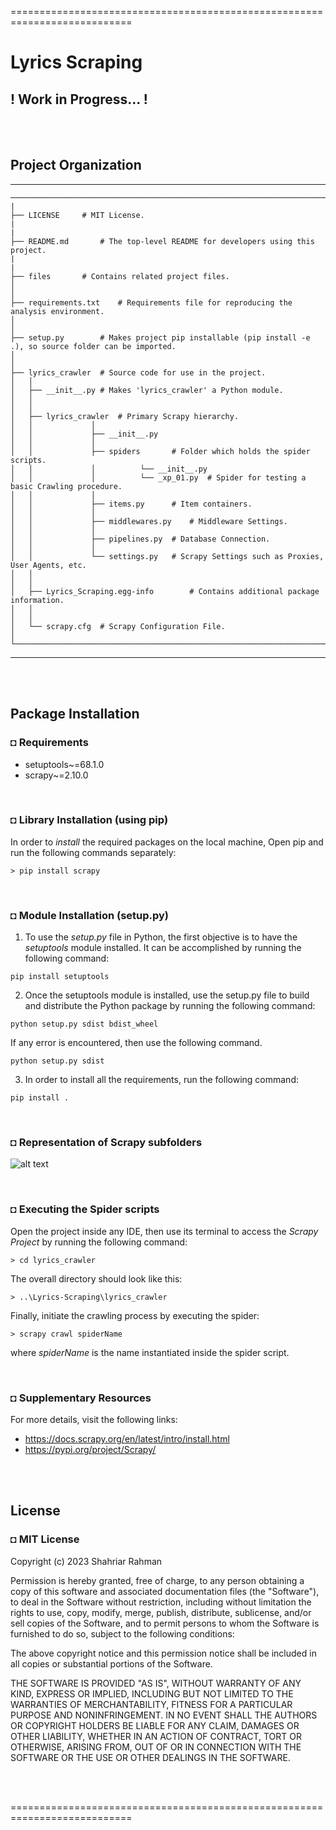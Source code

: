 ===========================================================================
# Lyrics Scraping
## ! Work in Progress... !

<br/><br/>
## Project Organization
---------------------------------------------------------
	──────────────────────────────────────────────────────────────────────────────────────────
	|
    ├── LICENSE		# MIT License.
	|
	|                         		
    ├── README.md		# The top-level README for developers using this project.
	|
	|
    ├── files		# Contains related project files. 
    │                          		
    │
    ├── requirements.txt	# Requirements file for reproducing the analysis environment.
    │                         			
	│                         		
    ├── setup.py		# Makes project pip installable (pip install -e .), so source folder can be imported.
	│                         			
	│  
    ├── lyrics_crawler	# Source code for use in the project.
    │   │
    │   ├── __init__.py	# Makes 'lyrics_crawler' a Python module.
    │   │
    │   │
    │   ├── lyrics_crawler	# Primary Scrapy hierarchy.
    │   │             │
    │   │             ├── __init__.py		
    │   │             │
    │   │             ├── spiders		# Folder which holds the spider scripts.
    │   │             │          └── __init__.py	
    │   │             │          └── _xp_01.py	# Spider for testing a basic Crawling procedure.
    │   │             │
    │   │             ├── items.py		# Item containers.
    │   │             │
    │   │             ├── middlewares.py	# Middleware Settings.
    │   │             │
    │   │             ├── pipelines.py	# Database Connection.
    │   │             │
    │   │             └── settings.py	# Scrapy Settings such as Proxies, User Agents, etc.
    │   │
    │   │
    │   ├── Lyrics_Scraping.egg-info        # Contains additional package information.
    │   │
    │   │
    │   └── scrapy.cfg	# Scrapy Configuration File.
    │  
	└─────────────────────────────────────────────────────────────────────────────────────────
--------

<br/><br/>

## Package Installation
### ◘ Requirements
* setuptools~=68.1.0
* scrapy~=2.10.0

</br>

### ◘ Library Installation (using pip)
In order to *install* the required packages on the local machine, Open pip and run the following commands separately:
```
> pip install scrapy                            
```

<br/>

### ◘ Module Installation (setup.py)
1. To use the *setup.py* file in Python, the first objective is to have the *setuptools* module installed. It can be accomplished by running the following command:
```
pip install setuptools                                     
```
2. Once the setuptools module is installed, use the setup.py file to build and distribute the Python package by running the following command:
```
python setup.py sdist bdist_wheel
```
If any error is encountered, then use the following command.
```
python setup.py sdist
```
3. In order to install all the requirements, run the following command:
```
pip install .                                 
```

<br/>

### ◘ Representation of Scrapy subfolders
![alt text](https://github.com/shahriar-rahman/Lyrics-Scraping/blob/main/files/img/directory_scrapy.png)

<br/>

### ◘ Executing the Spider scripts
Open the project inside any IDE, then use its terminal to access the *Scrapy Project* by running the following command:
```
> cd lyrics_crawler
```
The overall directory should look like this:
```
> ..\Lyrics-Scraping\lyrics_crawler
```
Finally, initiate the crawling process by executing the spider:
```
> scrapy crawl spiderName
``` 
where *spiderName* is the name instantiated inside the spider script.


<br/>

### ◘ Supplementary Resources
For more details, visit the following links:
* https://docs.scrapy.org/en/latest/intro/install.html
* https://pypi.org/project/Scrapy/

<br/><br/>

## License
### ◘ MIT License
Copyright (c) 2023 Shahriar Rahman

Permission is hereby granted, free of charge, to any person obtaining a copy
of this software and associated documentation files (the "Software"), to deal
in the Software without restriction, including without limitation the rights
to use, copy, modify, merge, publish, distribute, sublicense, and/or sell
copies of the Software, and to permit persons to whom the Software is
furnished to do so, subject to the following conditions:

The above copyright notice and this permission notice shall be included in all
copies or substantial portions of the Software.

THE SOFTWARE IS PROVIDED "AS IS", WITHOUT WARRANTY OF ANY KIND, EXPRESS OR
IMPLIED, INCLUDING BUT NOT LIMITED TO THE WARRANTIES OF MERCHANTABILITY,
FITNESS FOR A PARTICULAR PURPOSE AND NONINFRINGEMENT. IN NO EVENT SHALL THE
AUTHORS OR COPYRIGHT HOLDERS BE LIABLE FOR ANY CLAIM, DAMAGES OR OTHER
LIABILITY, WHETHER IN AN ACTION OF CONTRACT, TORT OR OTHERWISE, ARISING FROM,
OUT OF OR IN CONNECTION WITH THE SOFTWARE OR THE USE OR OTHER DEALINGS IN THE
SOFTWARE.

<br/><br/>

===========================================================================